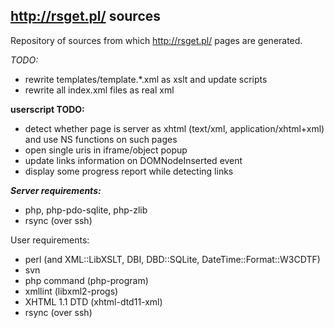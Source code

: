 http://rsget.pl/ sources
------------------------

Repository of sources from which <http://rsget.pl/> pages are generated.

*TODO:*

- rewrite templates/template.\*.xml as xslt and update scripts
- rewrite all index.xml files as real xml


**userscript TODO:**

- detect whether page is server as xhtml (text/xml, application/xhtml+xml)
  and use NS functions on such pages
- open single uris in iframe/object popup
- update links information on DOMNodeInserted event
- display some progress report while detecting links


***Server requirements:***

- php, php-pdo-sqlite, php-zlib
- rsync (over ssh)


User requirements:

- perl (and XML::LibXSLT, DBI, DBD::SQLite, DateTime::Format::W3CDTF)
- svn
- php command (php-program)
- xmllint (libxml2-progs)
- XHTML 1.1 DTD (xhtml-dtd11-xml)
- rsync (over ssh)

